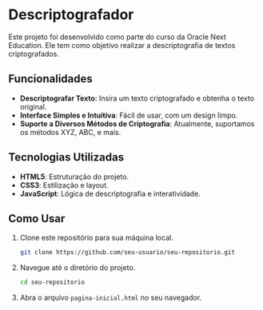 # Descriptografador

Este projeto foi desenvolvido como parte do curso da Oracle Next Education. Ele tem como objetivo realizar a descriptografia de textos criptografados.

## Funcionalidades

- **Descriptografar Texto**: Insira um texto criptografado e obtenha o texto original.
- **Interface Simples e Intuitiva**: Fácil de usar, com um design limpo.
- **Suporte a Diversos Métodos de Criptografia**: Atualmente, suportamos os métodos XYZ, ABC, e mais.

## Tecnologias Utilizadas

- **HTML5**: Estruturação do projeto.
- **CSS3**: Estilização e layout.
- **JavaScript**: Lógica de descriptografia e interatividade.

## Como Usar

1. Clone este repositório para sua máquina local.
    ```bash
    git clone https://github.com/seu-usuario/seu-repositorio.git
    ```
2. Navegue até o diretório do projeto.
    ```bash
    cd seu-repositorio
    ```
3. Abra o arquivo `pagina-inicial.html` no seu navegador.
